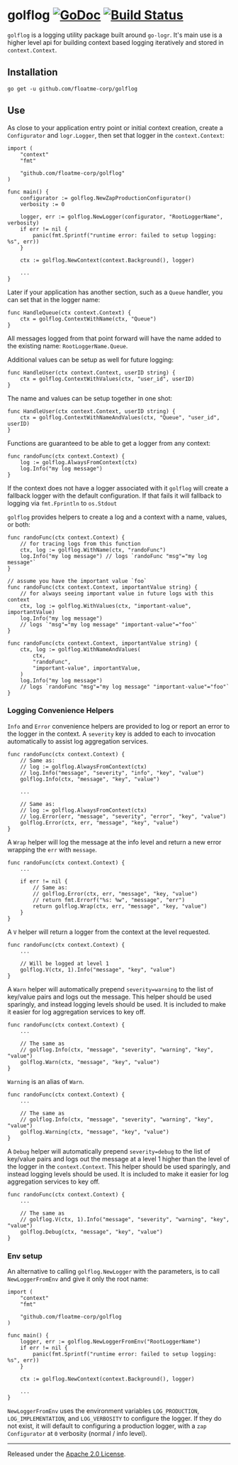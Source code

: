 # golflog [![GoDoc][doc-img]][doc] [![Build Status][ci-img]][ci]

`golflog` is a logging utility package built around `go-logr`. It's main use
is a higher level api for building context based logging iteratively and
stored in `context.Context`.

## Installation

	go get -u github.com/floatme-corp/golflog

## Use

As close to your application entry point or initial context creation, create
a `Configurator` and `logr.Logger`, then set that logger in the
`context.Context`:
```golang
import (
    "context"
    "fmt"

    "github.com/floatme-corp/golflog"
)

func main() {
    configurator := golflog.NewZapProductionConfigurator()
    verbosity := 0

    logger, err := golflog.NewLogger(configurator, "RootLoggerName", verbosity)
    if err != nil {
        panic(fmt.Sprintf("runtime error: failed to setup logging: %s", err))
    }

    ctx := golflog.NewContext(context.Background(), logger)

    ...
}
```
Later if your application has another section, such as a `Queue` handler, you
can set that in the logger name:
```golang
func HandleQueue(ctx context.Context) {
    ctx = golflog.ContextWithName(ctx, "Queue")
}
```
All messages logged from that point forward will have the name added to the
existing name: `RootLoggerName.Queue`.

Additional values can be setup as well for future logging:
```golang
func HandleUser(ctx context.Context, userID string) {
    ctx = golflog.ContextWithValues(ctx, "user_id", userID)
}
```

The name and values can be setup together in one shot:
```golang
func HandleUser(ctx context.Context, userID string) {
    ctx = golflog.ContextWithNameAndValues(ctx, "Queue", "user_id", userID)
}
```

Functions are guaranteed to be able to get a logger from any context:
```golang
func randoFunc(ctx context.Context) {
    log := golflog.AlwaysFromContext(ctx)
    log.Info("my log message")
}
```
If the context does not have a logger associated with it `golflog` will
create a fallback logger with the default configuration. If that fails
it will fallback to logging via `fmt.Fprintln` to `os.Stdout`

`golflog` provides helpers to create a log and a context with a name, values,
or both:
```golang
func randoFunc(ctx context.Context) {
    // for tracing logs from this function
    ctx, log := golflog.WithName(ctx, "randoFunc")
    log.Info("my log message") // logs `randoFunc "msg"="my log message"`
}

// assume you have the important value `foo`
func randoFunc(ctx context.Context, importantValue string) {
    // for always seeing important value in future logs with this context
    ctx, log := golflog.WithValues(ctx, "important-value", importantValue)
    log.Info("my log message")
    // logs `"msg"="my log message" "important-value"="foo"`
}

func randoFunc(ctx context.Context, importantValue string) {
    ctx, log := golflog.WithNameAndValues(
        ctx,
        "randoFunc",
        "important-value", importantValue,
    )
    log.Info("my log message")
    // logs `randoFunc "msg"="my log message" "important-value"="foo"`
}
```

### Logging Convenience Helpers

`Info` and `Error` convenience helpers are provided to log or report an error
to the logger in the context. A `severity` key is added to each to invocation
automatically to assist log aggregation services.

```golang
func randoFunc(ctx context.Context) {
    // Same as:
    // log := golflog.AlwaysFromContext(ctx)
    // log.Info("message", "severity", "info", "key", "value")
    golflog.Info(ctx, "message", "key", "value")

    ...

    // Same as:
    // log := golflog.AlwaysFromContext(ctx)
    // log.Error(err, "message", "severity", "error", "key", "value")
    golflog.Error(ctx, err, "message", "key", "value")
}
```

A `Wrap` helper will log the message at the info level and return a new error
wrapping the `err` with `message`.

```golang
func randoFunc(ctx context.Context) {
    ...

    if err != nil {
        // Same as:
        // golflog.Error(ctx, err, "message", "key, "value")
        // return fmt.Errorf("%s: %w", "message", "err")
        return golflog.Wrap(ctx, err, "message", "key, "value")
    }
}
```

A `V` helper will return a logger from the context at the level requested.

```golang
func randoFunc(ctx context.Context) {
    ...

    // Will be logged at level 1
    golflog.V(ctx, 1).Info("message", "key", "value")
}
```

A `Warn` helper will automatically prepend `severity=warning` to the list of
key/value pairs and logs out the message. This helper should be used sparingly,
and instead logging levels should be used. It is included to make it easier
for log aggregation services to key off.

```golang
func randoFunc(ctx context.Context) {
    ...

    // The same as
    // golflog.Info(ctx, "message", "severity", "warning", "key", "value")
    golflog.Warn(ctx, "message", "key", "value")
}
```

`Warning` is an alias of `Warn`.

```golang
func randoFunc(ctx context.Context) {
    ...

    // The same as
    // golflog.Info(ctx, "message", "severity", "warning", "key", "value")
    golflog.Warning(ctx, "message", "key", "value")
}
```

A `Debug` helper will automatically prepend `severity=debug` to the list of
key/value pairs and logs out the message at a level 1 higher than the level
of the logger in the `context.Context`. This helper should be used sparingly,
and instead logging levels should be used. It is included to make it easier
for log aggregation services to key off.

```golang
func randoFunc(ctx context.Context) {
    ...

    // The same as
    // golflog.V(ctx, 1).Info("message", "severity", "warning", "key", "value")
    golflog.Debug(ctx, "message", "key", "value")
}
```

### Env setup

An alternative to calling `golflog.NewLogger` with the parameters, is to call
`NewLoggerFromEnv` and give it only the root name:
```golang
import (
    "context"
    "fmt"

    "github.com/floatme-corp/golflog
)

func main() {
    logger, err := golflog.NewLoggerFromEnv("RootLoggerName")
    if err != nil {
        panic(fmt.Sprintf("runtime error: failed to setup logging: %s", err))
    }

    ctx := golflog.NewContext(context.Background(), logger)

    ...
}
```
`NewLoggerFromEnv` uses the environment variables `LOG_PRODUCTION`,
`LOG_IMPLEMENTATION`, and `LOG_VERBOSITY` to configure the logger. If they
do not exist, it will default to configuring a production logger, with
a `zap` `Configurator` at `0` verbosity (normal / info level).

-------------------------------------------------------------------------------

Released under the [Apache 2.0 License].

[Apache 2.0 License]: LICENSE
[doc-img]: https://pkg.go.dev/badge/github.com/floatme-corp/golflog
[doc]: https://pkg.go.dev/github.com/floatme-corp/golflog
[ci-img]: https://github.com/floatme-corp/golflog/actions/workflows/test.yaml/badge.svg
[ci]: https://github.com/floatme-corp/golflog/actions/workflows/test.yaml
